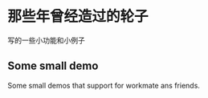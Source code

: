 # 那些年曾经造过的轮子
写的一些小功能和小例子

## Some small demo
Some small demos that support for workmate ans friends.
